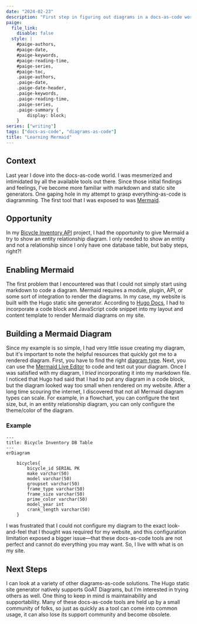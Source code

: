 ```yaml
---
date: "2024-02-23"
description: "First step in figuring out diagrams in a docs-as-code world."
paige:
  file_link:
    disable: false
  style: |
    #paige-authors,
    #paige-date,
    #paige-keywords,
    #paige-reading-time,
    #paige-series,
    #paige-toc,
    .paige-authors,
    .paige-date,
    .paige-date-header,
    .paige-keywords,
    .paige-reading-time,
    .paige-series,
    .paige-summary {
        display: block;
    }
series: ["writing"]
tags: ["docs-as-code", "diagrams-as-code"]
title: "Learning Mermaid"
---
```


## Context
Last year I dove into the docs-as-code world. I was mesmerized and intimidated by all the available tools out there. Since those initial findings and feelings, I've become more familiar with markdown and static site generators. One gaping hole in my attempt to grasp everything-as-code is diagramming. The first tool that I was exposed to was [Mermaid](https://mermaid.js.org).

## Opportunity
In my [Bicycle Inventory API](../../../portfolio/bicycle_inventory_api_app) project, I had the opportunity to give Mermaid a try to show an entity relationship diagram. I only needed to show an entity and not a relationship since I only have one database table, but baby steps, right?!

## Enabling Mermaid
The first problem that I encountered was that I could not simply start using markdown to code a diagram. Mermaid requires a module, plugin, API, or some sort of integration to render the diagrams. In my case, my website is built with the Hugo static site generator. According to [Hugo Docs](https://gohugo.io/content-management/diagrams/#mermaid-diagrams), I had to incorporate a code block and JavaScript code snippet into my layout and content template to render Mermaid diagrams on my site. 

## Building a Mermaid Diagram
Since my example is so simple, I had very little issue creating my diagram, but it's important to note the helpful resources that quickly got me to a rendered diagram. First, you have to find the right [diagram type](https://mermaid.js.org/intro/#diagram-types). Next, you can use the [Mermaid Live Editor](https://mermaid.live/) to code and test out your diagram. Once I was satisfied with my diagram, I *tried* incorporating it into my markdown file. I noticed that Hugo had said that I had to put any diagram in a code block, but the diagram looked way too small when rendered on my website. After a long time scouring the internet, I discovered that not all Mermaid diagram types can scale. For example, in a flowchart, you can configure the text size, but, in an entity relationship diagram, you can only configure the theme/color of the diagram. 

### Example
```
---
title: Bicycle Inventory DB Table
---
erDiagram

    bicycles{
        bicycle_id SERIAL PK
        make varchar(50)
        model varchar(50)
        groupset varchar(50)
        frame_type varchar(50)
        frame_size varchar(50)
        prime_color varchar(50)
        model_year int
        crank_length varchar(50)
    }
```
I was frustrated that I could not configure my diagram to the exact look-and-feel that I thought was required for my website, and this configuration limitation exposed a bigger issue—that these docs-as-code tools are not perfect and cannot do everything you may want. So, I live with what is on my site. 

## Next Steps
I can look at a variety of other diagrams-as-code solutions. The Hugo static site generator natively supports GoAT Diagrams, but I'm interested in trying others as well. One thing to keep in mind is maintainability and supportability. Many of these docs-as-code tools are held up by a small community of folks, so just as quickly as a tool can come into common usage, it can also lose its support community and become obsolete. 

